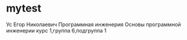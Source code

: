 # mytest
Ус 
Егор 
Николаевич
Программная инженерия
Основы программной инженерии
курс 1,группа 6,подгруппа 1
